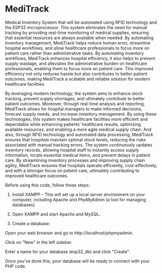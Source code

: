 # MediTrack

Medical Inventory System that will be automated using RFID technology and the ESP32 microprocessor. This system eliminates the need for manual tracking by providing real-time monitoring of medical supplies, ensuring that essential resources are always available when needed. By automating inventory management, MediTrack helps reduce human error, streamline hospital workflows, and allow healthcare professionals to focus more on patient care rather than administrative tasks. By automating inventory workflows, MediTrack enhances hospital efficiency, it also helps to prevent supply wastage, and alleviates the administrative burden on healthcare professionals, enabling them to focus more on patient care. This improved efficiency not only reduces hassle but also contributes to better patient outcomes, making MediTrack a scalable and reliable solution for modern healthcare facilities.

By leveraging modern technology, the system aims to enhance stock tracking, prevent supply shortages, and ultimately contribute to better patient outcomes. Moreover, through real-time analysis and reporting, MediTrack allows for hospital managers to make informed decisions, forecast supply needs, and increase inventory management. By using these technologies, this system makes healthcare facilities more efficient and dependable while enhancing patients’ healthcare results, optimizing available resources, and enabling a more agile medical supply chain. And also, through RFID technology and automated data processing, MediTrack ensures that hospitals maintain optimal stock levels, reducing the risks associated with manual tracking errors. The system continuously updates inventory records, allowing hospital staff to instantly access supply information, locate essential medical items, and prevent delays in patient care. By streamlining inventory processes and improving supply chain agility, MediTrack ensures that hospitals operate efficiently, cost-effectively, and with a stronger focus on patient care, ultimately contributing to improved healthcare outcomes.

Before using this code, follow these steps:

1. Install XAMPP – This will set up a local server environment on your computer, including Apache and PhpMyAdmin (a tool for managing databases).

2. Open XAMPP and start Apache and MySQL.

3. Create a database:
   
  Open your web browser and go to http://localhost/phpmyadmin.
  
  Click on "New" in the left sidebar.
  
  Enter a name for your database (esp32_db) and click "Create".
  
Once you've done this, your database will be ready to connect with your PHP code.
